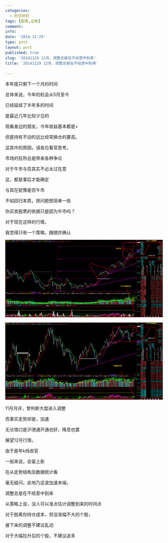 ```yaml
---
categories:
  - 时空研究
tags: [股票,证券]
comment: 
info: 
date: '2014-11-29'
type: post
layout: post
published: true
slug: '20141129 12月，调整总是在不经意中到来'
title: '20141129 12月，调整总是在不经意中到来'

---
```


本年度只剩下一个月的时间

总体来说，今年的机会从5月至今

已经延续了半年多的时间

是最近几年比较少见的

观看身边的朋友，今年收益基本都是+

但是持有不动的远比经常换仓的要高。

这其中的原因，请各位看官思考。


市场的狂热总是带来各种争论

对于牛市与否其实不必太过在意

这，都是事后才能确定

与其在犹豫是否牛市

不如回归本质，把问题想简单一些

你买卖股票的依据只是因为牛市吗？

对于现在这样的行情，

我觉得只有一个策略，跟随并确认

![20141129-0](/images/20141129-0.gif)

![20141129-1](/images/20141129-1.gif)

11月月评，曾判断大盘进入调整

而事实走势却是，加速

无论借口是沪港通开通也好，降息也罢

展望12月行情，

由于是年k线收官

一般来说，会留上影

在从走势结构及数据统计看

毫无疑问，此地乃这波加速末端，

调整总是在不经意中到来


从策略上说，没人可以准点估计调整到来的时间点

对于脱离你持仓成本，但没涨幅不大的个股，

接下来的调整不建议乱动

对于大幅拉升后的个股，不建议追多



